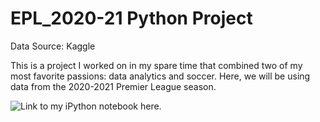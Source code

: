 # EPL_2020-21 Python Project

Data Source: Kaggle 

This is a project I worked on in my spare time that combined two of my most favorite passions: data analytics and soccer. 
Here, we will be using data from the 2020-2021 Premier League season. 

![Link to my iPython notebook here.](https://github.com/spensersmith99/EPL_2020-21/blob/main/EPL_2020-21.ipynb)
